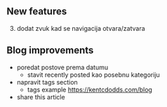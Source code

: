 ## New features

3. dodat zvuk kad se navigacija otvara/zatvara

## Blog improvements

- poredat postove prema datumu
  - stavit recently posted kao posebnu kategoriju
- napravit tags section
  - tags example https://kentcdodds.com/blog
- share this article
